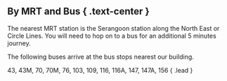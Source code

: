 ## By MRT and Bus { .text-center }

The nearest MRT station is the Serangoon station along the North East or Circle
Lines. You will need to hop on to a bus for an additional 5 minutes journey.

The following buses arrive at the bus stops nearest our building.

43, 43M, 70, 70M, 76, 103, 109, 116, 116A, 147, 147A, 156
{ .lead }
